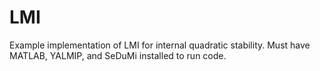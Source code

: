 # LMI
Example implementation of LMI for internal quadratic stability. Must have MATLAB, YALMIP, and SeDuMi installed to run code.
